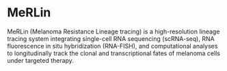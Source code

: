 # MeRLin
MeRLin (Melanoma Resistance Lineage tracing) is a high-resolution lineage tracing system integrating single-cell RNA sequencing (scRNA-seq), RNA fluorescence in situ hybridization (RNA-FISH), and computational analyses to longitudinally track the clonal and transcriptional fates of melanoma cells under targeted therapy.
